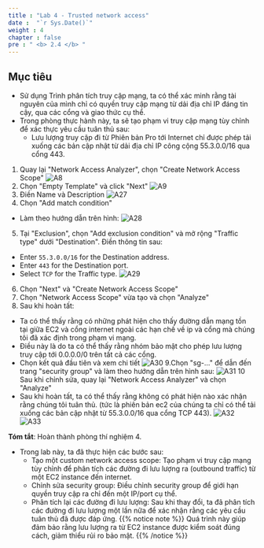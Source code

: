 ```yaml
---
title : "Lab 4 - Trusted network access"
date :  "`r Sys.Date()`" 
weight : 4
chapter : false
pre : " <b> 2.4 </b> "
---
```

## Mục tiêu
- Sử dụng Trình phân tích truy cập mạng, ta có thể xác minh rằng tài nguyên của mình chỉ có quyền truy cập mạng từ dải địa chỉ IP đáng tin cậy, qua các cổng và giao thức cụ thể.
- Trong phòng thực hành này, ta sẽ tạo phạm vi truy cập mạng tùy chỉnh để xác thực yêu cầu tuân thủ sau:
  + Lưu lượng truy cập đi từ Phiên bản Pro tới Internet chỉ được phép tải xuống các bản cập nhật từ dải địa chỉ IP công cộng 55.3.0.0/16 qua cổng 443.

1. Quay lại "Network Access Analyzer", chọn "Create Network Access Scope"
![A8](/images/1/A8.png)
2. Chọn "Empty Template" và click "Next"
![A9](/images/1/A9.png)
3. Điền Name và Description
![A27](/images/1/A27.png)
4. Chọn "Add match condition"
- Làm theo hướng dẫn trên hình:
![A28](/images/1/A28.png)
5. Tại "Exclusion", chọn "Add exclusion condition" và mở rộng "Traffic type" dưới "Destination". Điền thông tin sau:
+ Enter `55.3.0.0/16` for the Destination address.
+ Enter `443` for the Destination port.
+ Select `TCP` for the Traffic type.
![A29](/images/1/A29.png)
6. Chọn "Next" và "Create Network Access Scope"
7. Chọn "Network Access Scope" vừa tạo và chọn "Analyze"
8. Sau khi hoàn tất:
- Ta có thể thấy rằng có những phát hiện cho thấy đường dẫn mạng tồn tại giữa EC2 và cổng internet ngoài các hạn chế về ip và cổng mà chúng tôi đã xác định trong phạm vi mạng.
- Điều này là do ta có thể thấy rằng nhóm bảo mật cho phép lưu lượng truy cập tới 0.0.0.0/0 trên tất cả các cổng.
- Chọn kết quả đầu tiên và xem chi tiết
![A30](/images/1/A30.png)
9.Chọn "sg-..." để dẫn đến trang "security group" và làm theo hướng dẫn trên hình sau:
![A31](/images/1/A31.png)
10 Sau khi chỉnh sửa, quay lại "Network Access Analyzer" và chọn "Analyze"
- Sau khi hoàn tất, ta có thể thấy rằng không có phát hiện nào xác nhận rằng chúng tôi tuân thủ. (tức là phiên bản ec2 của chúng ta chỉ có thể tải xuống các bản cập nhật từ 55.3.0.0/16 qua cổng TCP 443).
![A32](/images/1/A32.png)
![A33](/images/1/A33.png)

**Tóm tắt**: Hoàn thành phòng thí nghiệm 4.
- Trong lab này, ta đã thực hiện các bước sau:
  - Tạo một custom network access scope: Tạo phạm vi truy cập mạng tùy chỉnh để phân tích các đường đi lưu lượng ra (outbound traffic) từ một EC2 instance đến internet.
  - Chỉnh sửa security group: Điều chỉnh security group để giới hạn quyền truy cập ra chỉ đến một IP/port cụ thể.
  - Phân tích lại các đường đi lưu lượng: Sau khi thay đổi, ta đã phân tích các đường đi lưu lượng một lần nữa để xác nhận rằng các yêu cầu tuân thủ đã được đáp ứng.
{{% notice note %}}
Quá trình này giúp đảm bảo rằng lưu lượng ra từ EC2 instance được kiểm soát đúng cách, giảm thiểu rủi ro bảo mật.
{{% /notice %}}